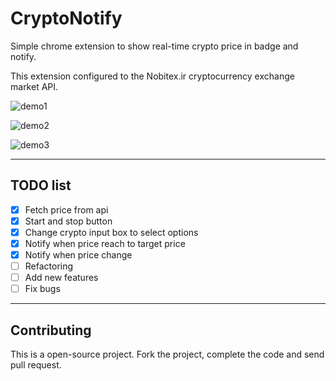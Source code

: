 # CryptoNotify
Simple chrome extension to show real-time crypto price in badge and notify.

This extension configured to the Nobitex.ir cryptocurrency exchange market API.

![demo1](https://github.com/farhadmpr/CryptoNotify/demo/Screen1.png)

![demo2](https://github.com/farhadmpr/CryptoNotify/demo/Screen2.png)

![demo3](https://github.com/farhadmpr/CryptoNotify/demo/Screen3.png)

------------
## TODO list
- [x] Fetch price from api
- [x] Start and stop button
- [x] Change crypto input box to select options
- [x] Notify when price reach to target price
- [x] Notify when price change
- [ ] Refactoring
- [ ] Add new features
- [ ] Fix bugs

------------
## Contributing
This is a open-source project. Fork the project, complete the code and send pull request.